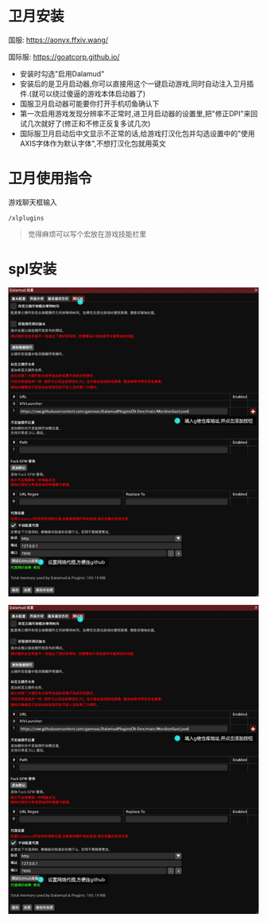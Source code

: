 # 卫月安装

国服: https://aonyx.ffxiv.wang/

国际服: https://goatcorp.github.io/



- 安装时勾选"启用Dalamud"
- 安装后的是卫月启动器,你可以直接用这个一键启动游戏,同时自动注入卫月插件.(就可以绕过傻逼的游戏本体启动器了)
- 国服卫月启动器可能要你打开手机叨鱼确认下
- 第一次启用游戏发现分辨率不正常时,进卫月启动器的设置里,把"修正DPI"来回试几次就好了(修正和不修正反复多试几次)
- 国际服卫月启动后中文显示不正常的话,给游戏打汉化包并勾选设置中的"使用AXIS字体作为默认字体",不想打汉化包就用英文



# 卫月使用指令

游戏聊天框输入

```
/xlplugins
```

> 觉得麻烦可以写个宏放在游戏技能栏里





# spl安装

![](https://github.com/gogofishman/TOP/blob/86f69101e9bf5e6f85e345c656aa61f5397781ab/spl/img/QQ%E6%88%AA%E5%9B%BE20230501195109.jpg)

![](spl/img/QQ截图20230501195109.jpg)

